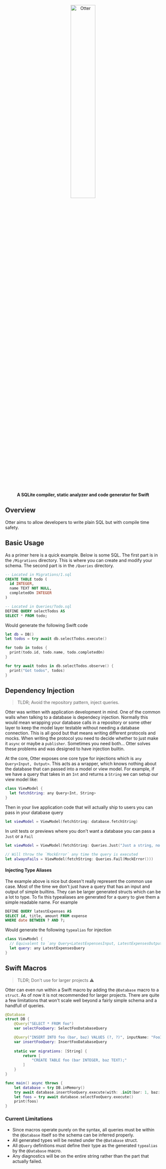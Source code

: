 <picture>
    <source media="(prefers-color-scheme: dark)" srcset="https://github.com/wickwirew/Feather/blob/main/Otter~dark.png?raw=true">
    <source media="(prefers-color-scheme: light)" srcset="https://github.com/wickwirew/Feather/blob/main/Otter.png?raw=true">
    <p align="center">
      <img alt="Otter" src="https://github.com/wickwirew/Feather/blob/main/Otter.png?raw=true" width=40% height=40%>
    </p>
</picture>

<p align="center">
    <strong>
        A SQLite compiler, static analyzer and code generator for Swift
    </strong>
</p>

## Overview
Otter aims to allow developers to write plain SQL but with compile time safety.

## Basic Usage
As a primer here is a quick example. Below is some SQL. The first part is in the `/Migrations` directory. This is where you can create and modify your schema. The second part is in the `/Queries` directory.
```sql
-- Located in Migrations/1.sql
CREATE TABLE todo (
  id INTEGER,
  name TEXT NOT NULL,
  completedOn INTEGER
)

-- Located in Queries/Todo.sql
DEFINE QUERY selectTodos AS
SELECT * FROM todo;
```
Would generate the following Swift code
```swift
let db = DB()
let todos = try await db.selectTodos.execute()

for todo in todos {
  print(todo.id, todo.name, todo.completedOn)
}

for try await todos in db.selectTodos.observe() {
  print("Got todos", todos)
}
```

## Dependency Injection
> TLDR; Avoid the repository pattern, inject queries.

Otter was written with application development in mind. One of the common walls when talking to a database is dependecy injection. 
Normally this would mean wrapping your database calls in a repository or some other layer to keep the model layer testable without needing a database connection. 
This is all good but that means writing different protocols and mocks. When writing the protocol you need to decide whether to just make it `async` or maybe a `publisher`. 
Sometimes you need both... Otter solves these problems and was designed to have injection builtin.

At the core, Otter exposes one core type for injections which is `any Query<Input, Output>`. This acts as a wrapper, which knows nothing about the database that can passed into a model or view model. For example, if we have a query that takes in an `Int` and returns a `String` we can setup our view model like:
```swift
class ViewModel {
  let fetchString: any Query<Int, String>
}
```

Then in your live application code that will actually ship to users you can pass in your database query
```swift
let viewModel = ViewModel(fetchString: database.fetchString)
```

In unit tests or previews where you don't want a database you can pass a `Just` or a `Fail`
```swift
let viewModel = ViewModel(fetchString: Queries.Just("Just a string, no database needed 😎"))

// Will throw the `MockError` any time the query is executed
let alwaysFails = ViewModel(fetchString: Queries.Fail(MockError()))
```

#### Injecting Type Aliases
The example above is nice but doesn't really represent the common use case. 
Most of the time we don't just have a query that has an input and output of simple builtins. 
They can be larger generated structs which can be a lot to type. To fix this typealiases are
generated for a query to give them a simple readable name. For example
```sql
DEFINE QUERY latestExpenses AS
SELECT id, title, amount FROM expense
WHERE date BETWEEN ? AND ?;
```
Would generate the following `typealias` for injection
```swift
class ViewModel {
  // Equivalent to `any Query<LatestExpensesInput, LatestExpensesOutput>`
  let query: any LatestExpensesQuery
}
```

## Swift Macros
> TLDR; Don't use for larger projects ⚠️

Otter can even run within a Swift macro by adding the `@Database` macro to a `struct`. As of now it is not recommended for larger projects. 
There are quite a few limitations that won't scale well beyond a fairly simple schema and a handfull of queries.

```swift
@Database
struct DB {
    @Query("SELECT * FROM foo")
    var selectFooQuery: SelectFooDatabaseQuery

    @Query("INSERT INTO foo (bar, baz) VALUES (?, ?)", inputName: "FooInput")
    var insertFooQuery: InsertFooDatabaseQuery
    
    static var migrations: [String] {
        return [
            "CREATE TABLE foo (bar INTEGER, baz TEXT);"
        ]
    }
}

func main() async throws {
    let database = try DB.inMemory()
    try await database.insertFooQuery.execute(with: .init(bar: 1, baz: "Baz"))
    let foos = try await database.selectFooQuery.execute()
    print(foos)
}
```

### Current Limitations
* Since macros operate purely on the syntax, all queries must be within the `@Database` itself so the schema can be inferred properly.
* All generated types will be nested under the `@Database` struct.
* All `@Query` definitions must define their type as the generated `typealias` by the `@Database` macro.
* Any diagnostics will be on the entire string rather than the part that actually failed.
